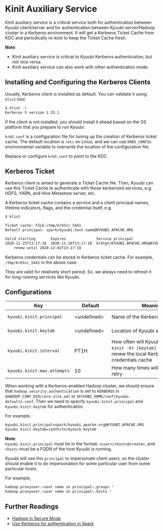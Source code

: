 <!--
- Licensed to the Apache Software Foundation (ASF) under one or more
- contributor license agreements.  See the NOTICE file distributed with
- this work for additional information regarding copyright ownership.
- The ASF licenses this file to You under the Apache License, Version 2.0
- (the "License"); you may not use this file except in compliance with
- the License.  You may obtain a copy of the License at
-
-   http://www.apache.org/licenses/LICENSE-2.0
-
- Unless required by applicable law or agreed to in writing, software
- distributed under the License is distributed on an "AS IS" BASIS,
- WITHOUT WARRANTIES OR CONDITIONS OF ANY KIND, either express or implied.
- See the License for the specific language governing permissions and
- limitations under the License.
-->

# Kinit Auxiliary Service

Kinit auxiliary service is a critical service both for authentication between Kyuubi client/server
and for authentication between Kyuubi server/Hadoop cluster in a Kerberos environment.
It will get a Kerberos Ticket Cache from KDC and periodically re-kinit to keep the Ticket Cache fresh.

**Note**:  
- Kinit auxiliary service is critical to Kyuubi Kerberos authentication, but not vice versa.
- Kinit auxiliary service can also work with other authentication mode.

## Installing and Configuring the Kerberos Clients

Usually, Kerberos client is installed as default. You can validate it using `klist` tool.

```bash
$ klist -V
Kerberos 5 version 1.15.1
```

If the client is not installed, you should install it ahead based on the OS platform that you prepare to run Kyuubi.

`krb5.conf` is a configuration file for tuning up the creation of Kerberos ticket cache.
The default location is `/etc` on Linux,
and we can use `KRB5_CONFIG` environmental variable to overwrite the location of the configuration file.

Replace or configure `krb5.conf` to point to the KDC.

## Kerberos Ticket

Kerberos client is aimed to generate a Ticket Cache file.
Then, Kyuubi can use this Ticket Cache to authenticate with those kerberized services,
e.g. HDFS, YARN, and Hive Metastore server, etc.

A Kerberos ticket cache contains a service and a client principal names,
lifetime indicators, flags, and the credential itself, e.g.

```bash
$ klist

Ticket cache: FILE:/tmp/krb5cc_5441
Default principal: spark/kyuubi.host.name@KYUUBI.APACHE.ORG

Valid starting       Expires              Service principal
2020-11-25T13:17:18  2020-11-26T13:17:18  krbtgt/KYUUBI.APACHE.ORG@KYUUBI.APACHE.ORG
	renew until 2020-12-02T13:17:18
```

Kerberos credentials can be stored in Kerberos ticket cache.
For example, `/tmp/krb5cc_5441` in the above case.

They are valid for relatively short period. So, we always need to refresh it for long-running services like Kyuubi.

## Configurations

|                  Key                   |                                          Default                                           |                                                                                          Meaning                                                                                          |                Since                 |
|----------------------------------------|--------------------------------------------------------------------------------------------|-------------------------------------------------------------------------------------------------------------------------------------------------------------------------------------------|--------------------------------------|
| <code>kyuubi.kinit.principal</code>    | <div style='width: 80pt;word-wrap: break-word;white-space: normal'>&lt;undefined&gt;</div> | <div style='width: 200pt;word-wrap: break-word;white-space: normal'>Name of the Kerberos principal.</div>                                                                                 | <div style='width: 20pt'>1.0.0</div> |
| <code>kyuubi.kinit.keytab</code>       | <div style='width: 80pt;word-wrap: break-word;white-space: normal'>&lt;undefined&gt;</div> | <div style='width: 200pt;word-wrap: break-word;white-space: normal'>Location of Kyuubi server's keytab.</div>                                                                             | <div style='width: 20pt'>1.0.0</div> |
| <code>kyuubi.kinit.interval</code>     | <div style='width: 80pt;word-wrap: break-word;white-space: normal'>PT1H</div>              | <div style='width: 200pt;word-wrap: break-word;white-space: normal'>How often will Kyuubi server run `kinit -kt [keytab] [principal]` to renew the local Kerberos credentials cache</div> | <div style='width: 20pt'>1.0.0</div> |
| <code>kyuubi.kinit.max.attempts</code> | <div style='width: 80pt;word-wrap: break-word;white-space: normal'>10</div>                | <div style='width: 200pt;word-wrap: break-word;white-space: normal'>How many times will `kinit` process retry</div>                                                                       | <div style='width: 20pt'>1.0.0</div> |

When working with a Kerberos-enabled Hadoop cluster, we should ensure that `hadoop.security.authentication`
is set to `KERBEROS` in `$HADOOP_CONF_DIR/core-site.xml` or `$KYUUBI_HOME/conf/kyuubi-defaults.conf`.
Then we need to specify `kyuubi.kinit.principal` and `kyuubi.kinit.keytab` for authentication.

For example,

```bash
kyuubi.kinit.principal=spark/kyuubi.apache.org@KYUUBI.APACHE.ORG
kyuubi.kinit.keytab=/path/to/kyuuib.keytab
```

**Note**:  
`kyuubi.kinit.principal` must be in the format: `<user>/<host>@<realm>`, and `<host>` must
be a FQDN of the host Kyuubi is running.

Kyuubi will use this `principal` to impersonate client users,
so the cluster should enable it to do impersonation for some particular user from some particular hosts.

For example,

```bash
hadoop.proxyuser.<user name in principal>.groups *
hadoop.proxyuser.<user name in principal>.hosts *
```

## Further Readings

- [Hadoop in Secure Mode](https://hadoop.apache.org/docs/current/hadoop-project-dist/hadoop-common/SecureMode.html)
- [Use Kerberos for authentication in Spark](http://spark.apache.org/docs/latest/security.html#kerberos)

